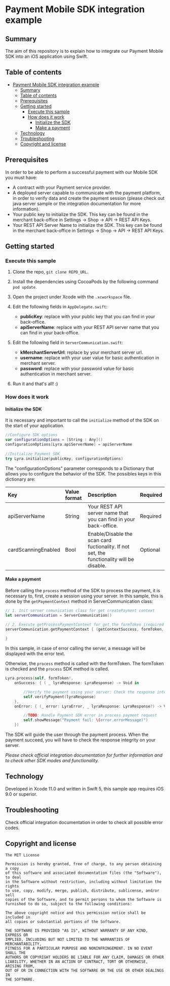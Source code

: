 # Payment Mobile SDK integration example

## Summary

The aim of this repository is to explain how to integrate our Payment Mobile SDK into an iOS application using Swift.


## Table of contents

- [Payment Mobile SDK integration example](#payment-mobile-sdk-integration-example)
  - [Summary](#summary)
  - [Table of contents](#table-of-contents)
  - [Prerequisites](#prerequisites)
  - [Getting started](#getting-started)
    - [Execute this sample](#execute-this-sample)
    - [How does it work](#how-does-it-work)
        - [Initialize the SDK](#initialize-the-sdk)
        - [Make a payment](#make-a-payment)
  - [Technology](#technology)
  - [Troubleshooting](#troubleshooting)
  - [Copyright and license](#copyright-and-license)

## Prerequisites

In order to be able to perform a successful payment with our Mobile SDK you must have: 
* A contract with your Payment service provider.
* A deployed server capable to communicate with the payment platform, in order to verify data and create the payment session (please check out java server sample or the integration documentation for more information).
* Your public key to initialize the SDK. This key can be found in the merchant back-office in Settings -> Shop -> API -> REST API Keys.
* Your REST API Server Name to initialize the SDK. This key can be found in the merchant back-office in Settings -> Shop -> API -> REST API Keys.

## Getting started

### Execute this sample

1. Clone the repo, `git clone REPO_URL`. 

2. Install the dependencies using CocoaPods by the following command `pod update`.

3. Open the project under Xcode with the `.xcworkspace` file.

4. Edit the following fields in `AppDelegate.swift`:
    - **publicKey**: replace with your public key that you can find in your back-office.
    - **apiServerName**: replace with your REST API server name that you can find in your back-office.

4. Edit the following field in `ServerCommunication.swift`:
    - **kMerchantServerUrl**: replace by your merchant server url.
    - **username**: replace with your user value for basic authentication in merchant server.
    - **password**: replace with your password value for basic authentication in merchant server.
    

5. Run it and that's all! :)


### How does it work

#### Initialize the SDK

It is necessary and important to call the `initialize` method of the SDK on the start of your application. 

```swift
//Configure SDK options
var configurationOptions = [String : Any]()
configurationOptions[Lyra.apiServerName] = apiServerName
  
//Initialize Payment SDK
try Lyra.initialize(publicKey, configurationOptions)
```
The "configurationOptions" parameter corresponds to a Dictionary that allows you to configure the behavior of the SDK. The possibles keys in this dictionary are:

| Key             | Value format    | Description                                                        | Required   |
| :-------------------- | :-------- | :----------------------------------------------------------------- | :--------|
| apiServerName         | String    | Your REST API server name that you can find in your back-office. | Required |
| cardScanningEnabled   | Bool    | Enable/Disable the scan card fuctionality. If not set, the functionality will be disable. | Optional |

#### Make a payment

Before calling the `process` method of the SDK to process the payment,  it is necessary to, first, create a session using your server.
In this sample, this is done by the `getPaymentContext` method in ServerCommunication class:

```swift
// 1. Init server comunication class for get createPayment context
let serverCommunication = ServerCommunication()

// 2. Execute getProcessPaymentContext for get the formToken (required param in SDK process method)
serverCommunication.getPaymentContext { (getContextSuccess, formToken, error) in
          
}
```

In this sample, in case of error calling the server, a message will be displayed with the error text.
  
Otherwise, the `process` method is called with the formToken. The formToken is checked and the `process` SDK method is called.

```swift
Lyra.process(self, formToken!,
	onSuccess: { ( _ lyraResponse: LyraResponse) -> Void in

		//Verify the payment using your server: Check the response integrity by verifying the hash on your server
		self.verifyPayment(lyraResponse)
	},
	onError: { (_ error: LyraError, _ lyraResponse: LyraResponse?) -> Void in

		//TODO: Handle Payment SDK error in process payment request
		self.showMessage("Payment fail: \(error.errorMessage)")
	})
```

The SDK will guide the user through the payment process. When the payment succeed, you will have to check the response integrity on your server. 


*Please check official integration documentation for further information and to check other SDK modes and functionality.* 


## Technology

Developed in Xcode 11.0 and written in Swift 5, this sample app requires iOS 9.0 or superior.

## Troubleshooting

Check official integration documentation in order to check all possible error codes.

## Copyright and license
	The MIT License

	Permission is hereby granted, free of charge, to any person obtaining a copy
	of this software and associated documentation files (the "Software"), to deal
	in the Software without restriction, including without limitation the rights
	to use, copy, modify, merge, publish, distribute, sublicense, and/or sell
	copies of the Software, and to permit persons to whom the Software is
	furnished to do so, subject to the following conditions:

	The above copyright notice and this permission notice shall be included in
	all copies or substantial portions of the Software.

	THE SOFTWARE IS PROVIDED "AS IS", WITHOUT WARRANTY OF ANY KIND, EXPRESS OR
	IMPLIED, INCLUDING BUT NOT LIMITED TO THE WARRANTIES OF MERCHANTABILITY,
	FITNESS FOR A PARTICULAR PURPOSE AND NONINFRINGEMENT. IN NO EVENT SHALL THE
	AUTHORS OR COPYRIGHT HOLDERS BE LIABLE FOR ANY CLAIM, DAMAGES OR OTHER
	LIABILITY, WHETHER IN AN ACTION OF CONTRACT, TORT OR OTHERWISE, ARISING FROM,
	OUT OF OR IN CONNECTION WITH THE SOFTWARE OR THE USE OR OTHER DEALINGS IN
	THE SOFTWARE.
